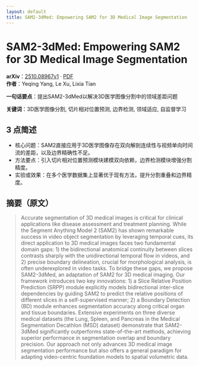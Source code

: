 ```yaml
---
layout: default
title: SAM2-3dMed: Empowering SAM2 for 3D Medical Image Segmentation
---
```


# SAM2-3dMed: Empowering SAM2 for 3D Medical Image Segmentation
**arXiv**：[2510.08967v1](https://arxiv.org/abs/2510.08967) · [PDF](https://arxiv.org/pdf/2510.08967.pdf)  
**作者**：Yeqing Yang, Le Xu, Lixia Tian  

**一句话要点**：提出SAM2-3dMed以解决3D医学图像分割中的领域差距问题

**关键词**：3D医学图像分割, 切片相对位置预测, 边界检测, 领域适应, 自监督学习

## 3 点简述
- 核心问题：SAM2直接应用于3D医学图像存在双向解剖连续性与视频单向时间流的差距，以及边界精确性不足。
- 方法要点：引入切片相对位置预测模块建模双向依赖，边界检测模块增强分割精度。
- 实验或效果：在多个医学数据集上显著优于现有方法，提升分割重叠和边界精度。

## 摘要（原文）

> Accurate segmentation of 3D medical images is critical for clinical
> applications like disease assessment and treatment planning. While the Segment
> Anything Model 2 (SAM2) has shown remarkable success in video object
> segmentation by leveraging temporal cues, its direct application to 3D medical
> images faces two fundamental domain gaps: 1) the bidirectional anatomical
> continuity between slices contrasts sharply with the unidirectional temporal
> flow in videos, and 2) precise boundary delineation, crucial for morphological
> analysis, is often underexplored in video tasks. To bridge these gaps, we
> propose SAM2-3dMed, an adaptation of SAM2 for 3D medical imaging. Our framework
> introduces two key innovations: 1) a Slice Relative Position Prediction (SRPP)
> module explicitly models bidirectional inter-slice dependencies by guiding SAM2
> to predict the relative positions of different slices in a self-supervised
> manner; 2) a Boundary Detection (BD) module enhances segmentation accuracy
> along critical organ and tissue boundaries. Extensive experiments on three
> diverse medical datasets (the Lung, Spleen, and Pancreas in the Medical
> Segmentation Decathlon (MSD) dataset) demonstrate that SAM2-3dMed significantly
> outperforms state-of-the-art methods, achieving superior performance in
> segmentation overlap and boundary precision. Our approach not only advances 3D
> medical image segmentation performance but also offers a general paradigm for
> adapting video-centric foundation models to spatial volumetric data.

